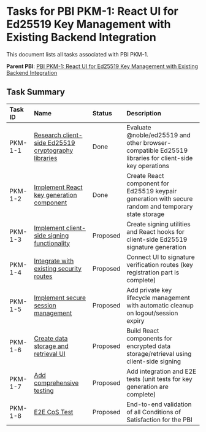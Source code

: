 # Tasks for PBI PKM-1: React UI for Ed25519 Key Management with Existing Backend Integration

This document lists all tasks associated with PBI PKM-1.

**Parent PBI**: [PBI PKM-1: React UI for Ed25519 Key Management with Existing Backend Integration](./prd.md)

## Task Summary

| Task ID | Name | Status | Description |
| :------ | :--------------------------------------- | :------- | :--------------------------------- |
| PKM-1-1 | [Research client-side Ed25519 cryptography libraries](./PKM-1-1.md) | Done | Evaluate @noble/ed25519 and other browser-compatible Ed25519 libraries for client-side key operations |
| PKM-1-2 | [Implement React key generation component](./PKM-1-2.md) | Done | Create React component for Ed25519 keypair generation with secure random and temporary state storage |
| PKM-1-3 | [Implement client-side signing functionality](./PKM-1-3.md) | Proposed | Create signing utilities and React hooks for client-side Ed25519 signature generation |
| PKM-1-4 | [Integrate with existing security routes](./PKM-1-4.md) | Proposed | Connect UI to signature verification routes (key registration part is complete) |
| PKM-1-5 | [Implement secure session management](./PKM-1-5.md) | Proposed | Add private key lifecycle management with automatic cleanup on logout/session expiry |
| PKM-1-6 | [Create data storage and retrieval UI](./PKM-1-6.md) | Proposed | Build React components for encrypted data storage/retrieval using client-side signing |
| PKM-1-7 | [Add comprehensive testing](./PKM-1-7.md) | Proposed | Add integration and E2E tests (unit tests for key generation are complete) |
| PKM-1-8 | [E2E CoS Test](./PKM-1-8.md) | Proposed | End-to-end validation of all Conditions of Satisfaction for the PBI |